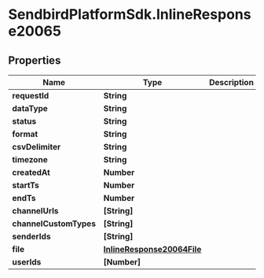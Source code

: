 # SendbirdPlatformSdk.InlineResponse20065

## Properties

Name | Type | Description | Notes
------------ | ------------- | ------------- | -------------
**requestId** | **String** |  | [optional] 
**dataType** | **String** |  | [optional] 
**status** | **String** |  | [optional] 
**format** | **String** |  | [optional] 
**csvDelimiter** | **String** |  | [optional] 
**timezone** | **String** |  | [optional] 
**createdAt** | **Number** |  | [optional] 
**startTs** | **Number** |  | [optional] 
**endTs** | **Number** |  | [optional] 
**channelUrls** | **[String]** |  | [optional] 
**channelCustomTypes** | **[String]** |  | [optional] 
**senderIds** | **[String]** |  | [optional] 
**file** | [**InlineResponse20064File**](InlineResponse20064File.md) |  | [optional] 
**userIds** | **[Number]** |  | [optional] 


